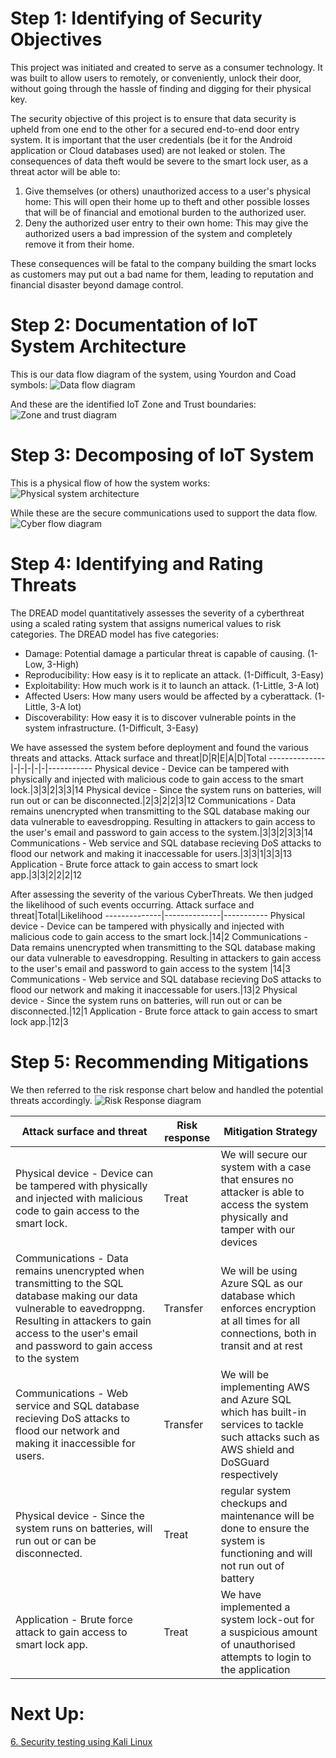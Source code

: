 # Step 1: Identifying of Security Objectives
This project was initiated and created  to serve as a consumer technology. It was built to 
allow users to remotely, or conveniently, unlock their door, without going through the hassle of finding
and digging for their physical key. </br>

The security objective of this project is to ensure that data security is upheld from one end to the other for
a secured end-to-end door entry system. It is important that the user credentials (be it for the Android application or Cloud databases
used) are not leaked or stolen. The consequences of data theft would be severe to the smart lock user, as a threat actor will be able to:

1. Give themselves (or others) unauthorized access to a user's physical home: This will open their home up to theft and other possible losses that
will be of financial and emotional burden to the authorized user.
2. Deny the authorized user entry to their own home: This may give the authorized users a bad impression of the system and completely remove it from their home.

These consequences will be fatal to the company building the smart locks as customers may put out a bad name for them, leading to reputation and financial disaster
beyond damage control.

# Step 2: Documentation of IoT System Architecture
This is our data flow diagram of the system, using Yourdon and Coad symbols:
![Data flow diagram](Img/DFD_DataFlow.jpg)

And these are the identified IoT Zone and Trust boundaries:
![Zone and trust diagram](Img/DFD_Zones.jpeg)

# Step 3: Decomposing of IoT System
This is a physical flow of how the system works:
![Physical system architecture](Img/DFD_systemPhysicalDFD.jpeg) 

While these are the secure communications used to support the data flow.
![Cyber flow diagram](Img/DFD_systemCyberDFD.jpeg)

# Step 4: Identifying and Rating Threats

The DREAD model quantitatively assesses the severity of a cyberthreat using a scaled rating system that assigns numerical values to risk categories.
 The DREAD model has five categories:
- Damage: Potential damage a particular threat is capable of causing. (1-Low, 3-High)
- Reproducibility: How easy is it to replicate an attack. (1-Difficult, 3-Easy)
- Exploitability: How much work is it to launch an attack. (1-Little, 3-A lot)
- Affected Users: How many users would be affected by a cyberattack. (1-Little, 3-A lot)
- Discoverability: How easy it is to discover vulnerable points in the system infrastructure. (1-Difficult, 3-Easy)

We have assessed the system before deployment and found the various threats and attacks.
Attack surface and threat|D|R|E|A|D|Total
--------------|-|-|-|-|-|-----------
Physical device - Device can be tampered with physically and injected with malicious code to gain access to the smart lock.|3|3|2|3|3|14
Physical device - Since the system runs on batteries, will run out or can be disconnected.|2|3|2|2|3|12 
Communications - Data remains unencrypted when transmitting to the SQL database making our data vulnerable to eavesdropping. Resulting in attackers to gain access to the user's email and password to gain access to the system.|3|3|2|3|3|14
Communications - Web service and SQL database recieving DoS attacks to flood our network and making it inaccessable for users.|3|3|1|3|3|13
Application - Brute force attack to gain access to smart lock app.|3|3|2|2|2|12


After assessing the severity of the various CyberThreats. We then judged the likelihood of such events occurring.
Attack surface and threat|Total|Likelihood
--------------|--------------|-----------
Physical device - Device can be tampered with physically and injected with malicious code to gain access to the smart lock.|14|2
Communications - Data remains unencrypted when transmitting to the SQL database making our data vulnerable to eavesdropping. Resulting in attackers to gain access to the user's email and password to gain access to the system |14|3
Communications - Web service and SQL database recieving DoS attacks to flood our network and making it inaccessable for users.|13|2
Physical device - Since the system runs on batteries, will run out or can be disconnected.|12|1 
Application - Brute force attack to gain access to smart lock app.|12|3


# Step 5: Recommending Mitigations

We then referred to the risk response chart below and handled the potential threats accordingly.
![Risk Response diagram](Img/Risk_impact_likelihood.png)

Attack surface and threat|Risk response|Mitigation Strategy
--------------|--------------|-----------
Physical device - Device can be tampered with physically and injected with malicious code to gain access to the smart lock.|Treat|We will secure our system with a case that ensures no attacker is able to access the system physically and tamper with our devices
Communications - Data remains unencrypted when transmitting to the SQL database making our data vulnerable to eavedroppng. Resulting in attackers to gain access to the user's email and password to gain access to the system |Transfer|We will be using Azure SQL as our database which enforces encryption at all times for all connections, both in transit and at rest
Communications - Web service and SQL database recieving DoS attacks to flood our network and making it inaccessible for users.|Transfer|We will be implementing AWS and Azure SQL which has built-in services to tackle such attacks such as AWS shield and DoSGuard respectively
Physical device - Since the system runs on batteries, will run out or can be disconnected.|Treat|regular system checkups and maintenance will be done to ensure the system is functioning and will not run out of battery 
Application - Brute force attack to gain access to smart lock app.|Treat| We have implemented a system lock-out for a suspicious amount of unauthorised attempts to login to the application


# Next Up:
<a href="/5. Security Testing/6_Security_testing.md">6. Security testing using Kali Linux</a>
